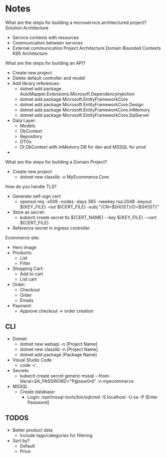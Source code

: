 # Notes

What are the steps for building a microservice architectured project?
Solution Architecture

- Service contexts with resources
- Communication between services
- External communication
  Project Architecture
  Domain Bounded Contexts
  K8S Architecture

What are the steps for building an API?

- Create new project
- Delete default controller and model
- Add library references:
  - dotnet add package AutoMapper.Extensions.Microsoft.DependencyInjection
  - dotnet add package Microsoft.EntityFrameworkCore
  - dotnet add package Microsoft.EntityFrameworkCore.Design
  - dotnet add package Microsoft.EntityFrameworkCore.InMemory
  - dotnet add package Microsoft.EntityFrameworkCore.SqlServer
- Data Layer:
  - Models
  - DbContext
  - Repository
  - DTOs
  - DI DbContext with InMemory DB for dev and MSSQL for prod
-

What are the steps for building a Domain Project?

- Create new project
  - dotnet new classlib -o MyEcommerce.Core

How do you handle TLS?

- Generate self-sign cert:
  - openssl req -x509 -nodes -days 365 -newkey rsa:2048 -keyout ${KEY_FILE} -out ${CERT_FILE} -subj "/CN=${HOST}/O=${HOST}"
- Store as secret:
  - kubectl create secret tls ${CERT_NAME} --key ${KEY_FILE} --cert ${CERT_FILE}
- Reference secret in ingress controller

Ecommerce site:

- Hero image
- Products:
  - List
  - Filter
- Shopping Cart:
  - Add to cart
  - List cart
- Order:
  - Checkout
  - Order
  - Emails
- Payment:
  - Approve checkout -> order creation

## CLI

- Dotnet:
  - dotnet new webapi -n [Project Name]
  - dotnet new classlib -n [Project Name]
  - dotnet add package [Package Name]
- Visual Studio Code
  - code -r .
- Secrets:
  - kubectl create secret generic mssql --from-literal=SA_PASSWORD="P@ssw0rd" -n myecommerce
- MSSQL
  - Create database:
    - Login: /opt/mssql-tools/bin/sqlcmd -S localhost -U sa -P [Enter Password]

## TODOS

- Better product data
  - Include tags/categories for filtering
- Sort by?
  - Default
  - Price
